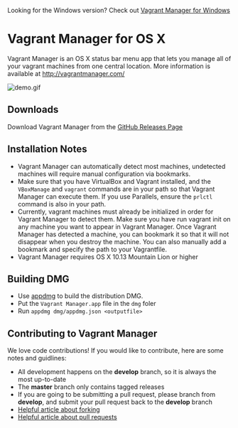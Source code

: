 Looking for the Windows version? Check out [Vagrant Manager for Windows](https://github.com/lanayotech/vagrant-manager-windows)

# Vagrant Manager for OS X

Vagrant Manager is an OS X status bar menu app that lets you manage all of your vagrant machines from one central location.
More information is available at http://vagrantmanager.com/

![demo.gif](http://vagrantmanager.com/demo.gif)

## Downloads
Download Vagrant Manager from the [GitHub Releases Page](https://github.com/lanayotech/vagrant-manager/releases)

## Installation Notes
* Vagrant Manager can automatically detect most machines, undetected machines will require manual configuration via bookmarks.
* Make sure that you have VirtualBox and Vagrant installed, and the `VBoxManage` and `vagrant` commands are in your path so that Vagrant Manager can execute them. If you use Parallels, ensure the `prlctl` command is also in your path.
* Currently, vagrant machines must already be initialized in order for Vagrant Manager to detect them. Make sure you have run vagrant init on any machine you want to appear in Vagrant Manager. Once Vagrant Manager has detected a machine, you can bookmark it so that it will not disappear when you destroy the machine. You can also manually add a bookmark and specify the path to your Vagrantfile.
* Vagrant Manager requires OS X 10.13 Mountain Lion or higher

## Building DMG
* Use [appdmg](https://github.com/LinusU/node-appdmg) to build the distribution DMG.
* Put the `Vagrant Manager.app` file in the `dmg` foler
* Run `appdmg dmg/appdmg.json <outputfile>`

## Contributing to Vagrant Manager

We love code contributions! If you would like to contribute, here are some notes and guidlines:

* All development happens on the **develop** branch, so it is always the most up-to-date
* The **master** branch only contains tagged releases
* If you are going to be submitting a pull request, please branch from **develop**, and submit your pull request back to the **develop** branch
* [Helpful article about forking](https://help.github.com/articles/fork-a-repo)
* [Helpful article about pull requests](https://help.github.com/articles/using-pull-requests)
